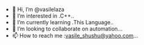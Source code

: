 - 👋 Hi, I’m @vasilelaza
- 👀 I’m interested in .C++..
- 🌱 I’m currently learning .This Language..
- 💞️ I’m looking to collaborate on automation...
- 📫 How to reach me :vasile_shushu@yahoo.com...

<!---
vasilelaza/vasilelaza is a ✨ special ✨ repository because its `README.md` (this file) appears on your GitHub profile.
You can click the Preview link to take a look at your changes.
--->
